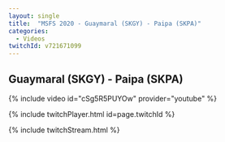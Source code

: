 ```yaml
---
layout: single
title:  "MSFS 2020 - Guaymaral (SKGY) - Paipa (SKPA)"
categories:
  - Videos
twitchId: v721671099
---
```


## Guaymaral (SKGY) - Paipa (SKPA)

{% include video id="cSg5R5PUYOw" provider="youtube" %}

{% include twitchPlayer.html id=page.twitchId %}

{% include twitchStream.html %}
